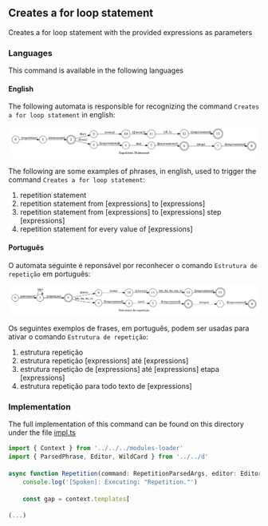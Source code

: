 ## Creates a for loop statement

Creates a for loop statement with the provided expressions as parameters

### Languages

This command is available in the following languages

#### English

The following automata is responsible for recognizing the command `Creates a for loop statement` in english:

![English](phrase_en-US.png)

The following are some examples of phrases, in english, used to trigger the command `Creates a for loop statement`:

1. repetition statement
2. repetition statement from [expressions] to [expressions]
3. repetition statement from [expressions] to [expressions] step [expressions]
4. repetition statement for every value of [expressions]

#### Português

O automata seguinte é reponsável por reconhecer o comando `Estrutura de repetição` em português:

![Português](phrase_pt-BR.png)

Os seguintes exemplos de frases, em português, podem ser usadas para ativar o comando `Estrutura de repetição`:

1. estrutura repetição
2. estrutura repetição [expressions] até [expressions]
3. estrutura repetição de [expressions] até [expressions] etapa [expressions]
4. estrutura repetição para todo texto de [expressions]

### Implementation

The full implementation of this command can be found on this directory under the file [impl.ts](impl.ts)

```typescript
import { Context } from '../../../modules-loader'
import { ParsedPhrase, Editor, WildCard } from '../../d'

async function Repetition(command: RepetitionParsedArgs, editor: Editor, context: Context) {
    console.log('[Spoken]: Executing: "Repetition."')
    
    const gap = context.templates[

(...)
```